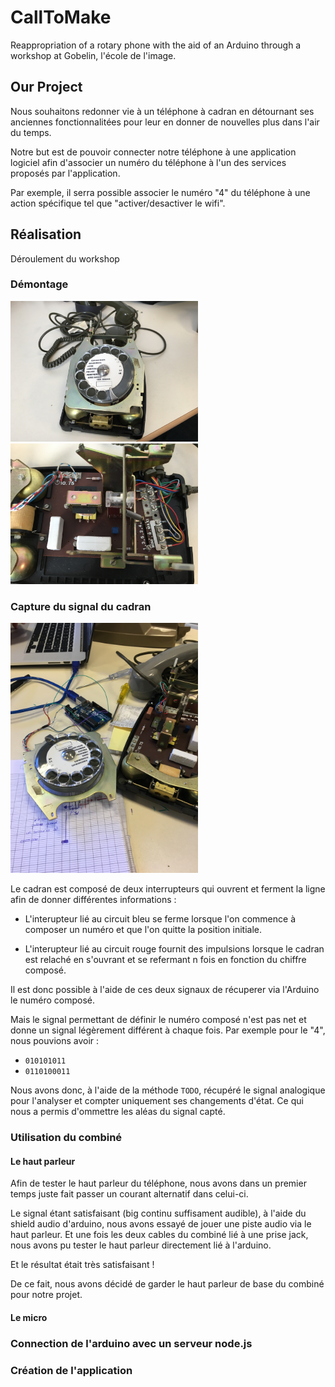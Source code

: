 # CallToMake

Reappropriation of a rotary phone with the aid of an Arduino through a workshop at Gobelin, l'école de l'image.

## Our Project 

Nous souhaitons redonner vie à un téléphone à cadran en détournant ses anciennes fonctionnalitées pour leur en donner de nouvelles plus dans l'air du temps. 

Notre but est de pouvoir connecter notre téléphone à une application logiciel afin d'associer un numéro du téléphone à l'un des services proposés par l'application.

Par exemple, il serra possible associer le numéro "4" du téléphone à une action spécifique tel que "activer/desactiver le wifi".

## Réalisation

  Déroulement du workshop

### Démontage

<img alt="Disassembling 1" src="https://github.com/Jeremboo/callToMake/blob/master/photos/0_callToMake_disassembling_1.jpg?raw=true" width="300">
<img alt="Disassembling 1" src="https://github.com/Jeremboo/callToMake/blob/master/photos/0_callToMake_disassembling_2.jpg?raw=true" width="300">

### Capture du signal du cadran

<img alt="Disassembling 1" src="https://github.com/Jeremboo/callToMake/blob/master/photos/1_callToMake_dialsignal_1.JPG?raw=true" width="300">

Le cadran est composé de deux interrupteurs qui ouvrent et ferment la ligne afin de donner différentes informations : 

- L'interupteur lié au circuit bleu se ferme lorsque l'on commence à composer un numéro et que l'on quitte la position initiale.

- L'interupteur lié au circuit rouge fournit des impulsions lorsque le cadran est relaché en s'ouvrant et se refermant n fois en fonction du chiffre composé.

Il est donc possible à l'aide de ces deux signaux de récuperer via l'Arduino le numéro composé. 

Mais le signal permettant de définir le numéro composé n'est pas net et donne un signal légèrement différent à chaque fois. Par exemple pour le "4", nous pouvions avoir :

- `010101011`
- `0110100011`

Nous avons donc, à l'aide de la méthode `TODO`, récupéré le signal analogique pour l'analyser et compter uniquement ses changements d'état. Ce qui nous a permis d'ommettre les aléas du signal capté. 

### Utilisation du combiné

#### Le haut parleur

Afin de tester le haut parleur du téléphone, nous avons dans un premier temps juste fait passer un courant alternatif dans celui-ci. 

Le signal étant satisfaisant (big continu suffisament audible), à l'aide du shield audio d'arduino, nous avons essayé de jouer une piste audio via le haut parleur. Et une fois les deux cables du combiné lié à une prise jack, nous avons pu tester le haut parleur directement lié à l'arduino. 

Et le résultat était très satisfaisant ! 

De ce fait, nous avons décidé de garder le haut parleur de base du combiné pour notre projet.

#### Le micro


### Connection de l'arduino avec un serveur node.js

### Création de l'application


